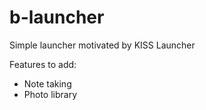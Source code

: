 # b-launcher
Simple launcher motivated by KISS Launcher

Features to add:
- Note taking
- Photo library
